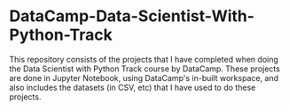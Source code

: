 # DataCamp-Data-Scientist-With-Python-Track
This repository consists of the projects that I have completed when doing the Data Scientist with Python Track course by DataCamp. These projects are done in Jupyter Notebook, using DataCamp's in-built workspace, and also includes the datasets (in CSV, etc) that I have used to do these projects.
